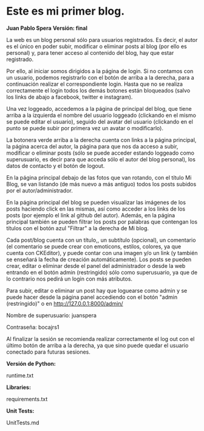 # Este es mi primer blog.
**Juan Pablo Spera**
**Versión: final**

La web es un blog personal sólo para usuarios registrados. Es decir, el autor es el único en poder subir, modificar o eliminar posts al blog (por ello es personal) y, para tener acceso al contenido del blog, hay que estar registrado.

Por ello, al iniciar somos dirigidos a la página de login. Si no contamos con un usuario, podemos registrarlo con el botón de arriba a la derecha, para a continuación realizar el correspondiente login. Hasta que no se realiza correctamente el login todos los demás botones están bloqueados (salvo los links de abajo a facebook, twitter e instagram).

Una vez loggeado, accedemos a la página de principal del blog, que tiene arriba a la izquierda el nombre del usuario loggeado (clickando en el mismo se puede editar el usuario), seguido del avatar del usuario (clickando en el punto se puede subir por primera vez un avatar o modificarlo).

La botonera verde arriba a la derecha cuenta con links a la página principal, la página acerca del autor, la página para que nos da acceso a subir, modificar o eliminar posts (sólo se puede acceder estando loggeado como superusuario, es decir para que acceda sólo el autor del blog personal), los datos de contacto y el botón de logout.

En la página principal debajo de las fotos que van rotando, con el título Mi Blog, se van listando (de más nuevo a más antiguo) todos los posts subidos por el autor/administrador.

En la página principal del blog se pueden visualizar las imágenes de los posts haciendo click en las mismas, así como acceder a los links de los posts (por ejemplo el link al github del autor). Además, en la página principal también se pueden filtrar los posts por palabras que contengan los títulos con el botón azul "Filtrar" a la derecha de Mi blog.

Cada post/blog cuenta con un título,, un subtítulo (opcional), un comentario (el comentario se puede crear con emoticons, estilos, colores, ya que cuenta con CKEditor), y puede contar con una imagen y/o un link (y también se enseñará la fecha de creación automáticamente). Los posts se pueden crear, editar o eliminar desde el panel del administrador o desde la web entrando en el botón admin (restringido) sólo como superusuario, ya que de lo contrario nos pedirá un login con más atributos. 

Para subir, editar o eliminar un post hay que loguearse como admin y se puede hacer desde la página panel accediendo con el botón "admin (restringido)" o en http://127.0.0.1:8000/admin/

Nombre de superusuario: juanspera

Contraseña: bocajrs1


Al finalizar la sesión se recomienda realizar correctamente el log out con el último botón de arriba a la derecha, ya que sino puede quedar el usuario conectado para futuras sesiones.

**Versión de Python:**

runtime.txt

**Libraries:**

requirements.txt

**Unit Tests:**

UnitTests.md